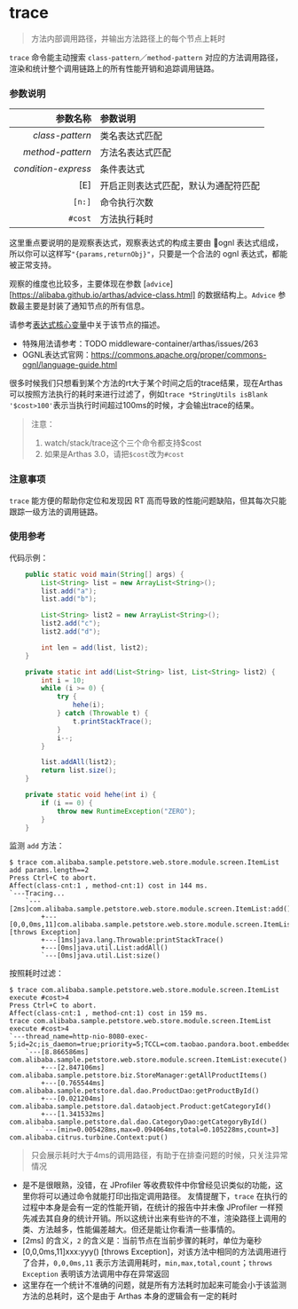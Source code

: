 trace
===

> 方法内部调用路径，并输出方法路径上的每个节点上耗时

`trace` 命令能主动搜索 `class-pattern`／`method-pattern` 对应的方法调用路径，渲染和统计整个调用链路上的所有性能开销和追踪调用链路。

### 参数说明

|参数名称|参数说明|
|---:|:---|
|*class-pattern*|类名表达式匹配|
|*method-pattern*|方法名表达式匹配|
|*condition-express*|条件表达式|
|[E]|开启正则表达式匹配，默认为通配符匹配|
|`[n:]`|命令执行次数|
|`#cost`|方法执行耗时|

这里重点要说明的是观察表达式，观察表达式的构成主要由 ognl 表达式组成，所以你可以这样写`"{params,returnObj}"`，只要是一个合法的 ognl 表达式，都能被正常支持。

观察的维度也比较多，主要体现在参数 [`advice`][https://alibaba.github.io/arthas/advice-class.html] 的数据结构上。`Advice` 参数最主要是封装了通知节点的所有信息。


请参考[表达式核心变量](advice-class.md)中关于该节点的描述。

* 特殊用法请参考：TODO middleware-container/arthas/issues/263
* OGNL表达式官网：https://commons.apache.org/proper/commons-ognl/language-guide.html

很多时候我们只想看到某个方法的rt大于某个时间之后的trace结果，现在Arthas可以按照方法执行的耗时来进行过滤了，例如`trace *StringUtils isBlank '$cost>100'`表示当执行时间超过100ms的时候，才会输出trace的结果。

> 注意：
> 1. watch/stack/trace这个三个命令都支持$cost
> 2. 如果是Arthas 3.0，请把`$cost`改为`#cost`

### 注意事项

`trace` 能方便的帮助你定位和发现因 RT 高而导致的性能问题缺陷，但其每次只能跟踪一级方法的调用链路。

### 使用参考

代码示例：

```java
    public static void main(String[] args) {
        List<String> list = new ArrayList<String>();
        list.add("a");
        list.add("b");

        List<String> list2 = new ArrayList<String>();
        list2.add("c");
        list2.add("d");

        int len = add(list, list2);
    }

    private static int add(List<String> list, List<String> list2) {
        int i = 10;
        while (i >= 0) {
            try {
                hehe(i);
            } catch (Throwable t) {
                t.printStackTrace();
            }
            i--;
        }

        list.addAll(list2);
        return list.size();
    }

    private static void hehe(int i) {
        if (i == 0) {
            throw new RuntimeException("ZERO");
        }
    }
```

监测 `add` 方法：

```shell
$ trace com.alibaba.sample.petstore.web.store.module.screen.ItemList add params.length==2
Press Ctrl+C to abort.
Affect(class-cnt:1 , method-cnt:1) cost in 144 ms.
`---Tracing...
    `---[2ms]com.alibaba.sample.petstore.web.store.module.screen.ItemList:add()
        +---[0,0,0ms,11]com.alibaba.sample.petstore.web.store.module.screen.ItemList:hehe() [throws Exception]
        +---[1ms]java.lang.Throwable:printStackTrace()
        +---[0ms]java.util.List:addAll()
        `---[0ms]java.util.List:size()
```

按照耗时过滤：

```shell
$ trace com.alibaba.sample.petstore.web.store.module.screen.ItemList execute #cost>4
Press Ctrl+C to abort.
Affect(class-cnt:1 , method-cnt:1) cost in 159 ms.
trace com.alibaba.sample.petstore.web.store.module.screen.ItemList execute #cost>4
`---thread_name=http-nio-8080-exec-5;id=2c;is_daemon=true;priority=5;TCCL=com.taobao.pandora.boot.embedded.tomcat.TomcatEmbeddedWebappClassLoader
    `---[8.866586ms] com.alibaba.sample.petstore.web.store.module.screen.ItemList:execute()
        +---[2.847106ms] com.alibaba.sample.petstore.biz.StoreManager:getAllProductItems()
        +---[0.765544ms] com.alibaba.sample.petstore.dal.dao.ProductDao:getProductById()
        +---[0.021204ms] com.alibaba.sample.petstore.dal.dataobject.Product:getCategoryId()
        +---[1.341532ms] com.alibaba.sample.petstore.dal.dao.CategoryDao:getCategoryById()
        `---[min=0.005428ms,max=0.094064ms,total=0.105228ms,count=3] com.alibaba.citrus.turbine.Context:put()
```
> 只会展示耗时大于4ms的调用路径，有助于在排查问题的时候，只关注异常情况

- 是不是很眼熟，没错，在 JProfiler 等收费软件中你曾经见识类似的功能，这里你将可以通过命令就能打印出指定调用路径。 友情提醒下，`trace` 在执行的过程中本身是会有一定的性能开销，在统计的报告中并未像 JProfiler 一样预先减去其自身的统计开销。所以这统计出来有些许的不准，渲染路径上调用的类、方法越多，性能偏差越大。但还是能让你看清一些事情的。
- [2ms] 的含义，`2` 的含义是：当前节点在当前步骤的耗时，单位为毫秒
- [0,0,0ms,11]xxx:yyy() [throws Exception]，对该方法中相同的方法调用进行了合并，`0,0,0ms,11` 表示方法调用耗时，`min,max,total,count`；`throws Exception` 表明该方法调用中存在异常返回
- 这里存在一个统计不准确的问题，就是所有方法耗时加起来可能会小于该监测方法的总耗时，这个是由于 Arthas 本身的逻辑会有一定的耗时